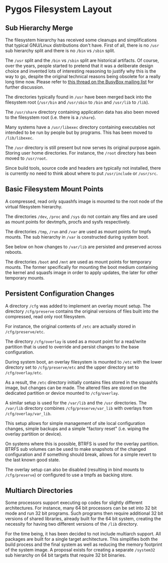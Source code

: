 # Pygos Filesystem Layout

## Sub Hierarchy Merge

The filesystem hierarchy has received some cleanups and simplifications that
typical GNU/Linux distributions don't have. First of all, there is no `/usr`
sub hierarchy split and there is no `/bin` vs `/sbin` split.

The `/usr` split and the `/bin` vs `/sbin` split are historical artifacts. Of
course, over the years, people started to pretend that it was a deliberate
design choice and invented lots of interesting reasoning to justify why this is
the way to go, despite the original technical reasons being obsolete for a
really long time now. Please refer to [this thread on the BusyBox mailing list](http://lists.busybox.net/pipermail/busybox/2010-December/074114.html)
for further discussion.


The directories typically found in `/usr` have been merged back into the
filesystem root (`/usr/bin` and `/usr/sbin` to `/bin`  and `/usr/lib`
to `/lib`).

The `/usr/share` directory containing application data has also been moved to
the filesystem root (i.e. there is a `/share`).

Many systems have a `/usr/libexec` directory containing executables not intended
to be run by people but by programs. This has been moved to `/lib/libexec`.

The `/usr` directory is still present but now serves its original purpose again.
Storing user home directories. For instance, the `/root` directory has been
moved to `/usr/root`.

Since build tools, source code and headers are typically not installed, there
is currently no need to think about where to put `/usr/include` or `/usr/src`.


## Basic Filesystem Mount Points

A compressed, read only squashfs image is mounted to the root node of the
virtual filesystem hierarchy.

The directories `/dev`, `/proc` and `/sys` do not contain any files and are
used as mount points for devtmpfs, procfs and sysfs respectively.

The directories `/tmp`, `/run` and `/var` are used as mount points for tmpfs
mounts. The sub hierarchy in `/var` is constructed during system boot.

See below on how changes to `/var/lib` are persisted and preserved across
reboots.


The directories `/boot` and `/mnt` are used as mount points for temporary
mounts. The former specifically for mounting the boot medium containing the
kernel and squasfs image in order to apply updates, the later for other
temporary mounts.


## Persistent Configuration Changes

A directory `/cfg` was added to implement an overlay mount setup. The directory
`/cfg/preserve` contains the original versions of files built into the
compressed, read only root filesystem.

For instance, the original contents of `/etc` are actually stored in
`/cfg/preserve/etc`.

The directory `/cfg/overlay` is used as a mount point for a read/write
partition that is used to override and persist changes to the base
configuration.

During system boot, an overlay filesystem is mounted to `/etc` with the lower
directory set to `/cfg/preserve/etc` and the upper directory set to
`/cfg/overlay/etc`.

As a result, the `/etc` directory initially contains files stored in the
squashfs image, but changes can be made. The altered files are stored on the
dedicated partition or device mounted to `/cfg/overlay`.


A similar setup is used for the `/var/lib` and the `/usr` directories. The
`/var/lib` directory combines `/cfg/preserve/var_lib` with overlays from
`/cfg/overlay/var_lib`.


This setup allows for simple management of site local configuration changes,
simple backups and a simple "factory reset" (i.e. wiping the overlay partition
or device).

On systems where this is possible, BTRFS is used for the overlay partition.
BTRFS sub volumes can be used to make snapshots of the changed configuration
and if something should break, allows for a simple revert to the last known
good state.


The overlay setup can also be disabled (resulting in bind mounts to
`/cfg/preserve`) or configured to use a tmpfs as backing store.


## Multiarch Directories

Some processors support executing op codes for slightly different architectures.
For instance, many 64 bit processors can be set into 32 bit mode and run 32 bit
programs. Such programs then require additional 32 bit versions of shared
libraries, already built for the 64 bit system, creating the necessity for
having two different versions of the `/lib` directory.


For the time being, it has been decided to not include multiarch support.
All packages are built for a single target architecture. This simplifies both
the build process and the final system as well as reducing the memory footprint
of the system image. A proposal exists for creating a separate `/system32` sub
hierarchy on 64 bit targets that require 32 bit binaries.
